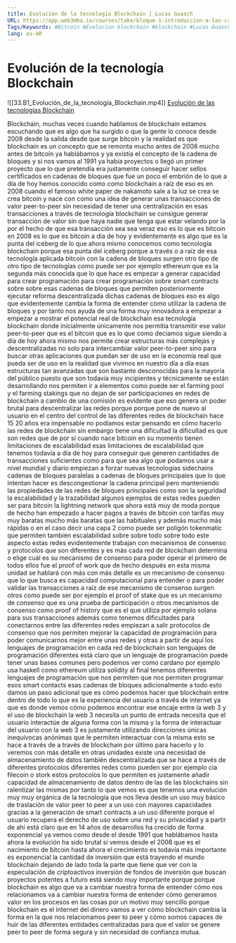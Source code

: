 ```yaml
---
title: Evolución de la tecnología Blockchain | Lucas Guasch
URL: https://app.web3mba.io/courses/take/bloque-1-introduccion-a-las-criptomonedas/lessons/39203254-evolucion-de-la-tecnologia-blockchain-lucas-guasch
Tags/Keywords: #Bitcoin #Evolucion blockchain #blockchain #Lucas Guasch
lang: es-AR
---
```

# Evolución de la tecnología Blockchain
![[33.B1_Evolución_de_la_tecnología_Blockchain.mp4]]
[Evolución de las tecnologías Blockchain](https://app.web3mba.io/courses/take/bloque-1-introduccion-a-las-criptomonedas/lessons/39203254-evolucion-de-la-tecnologia-blockchain-lucas-guasch)

Blockchain, muchas veces cuando hablamos de blockchain estamos escuchando que es algo que ha surgido o que la gente lo conoce desde 2008 desde la salida desde que surge bitcoin y la realidad es que blockchain es un concepto que se remonta mucho antes de 2008 mucho antes de bitcoin ya hablábamos y ya existía el concepto de la cadena de bloques y si nos vamos al 1991 ya había proyectos o llegó un primer proyecto que lo que pretendía era justamente conseguir hacer sellos certificados en cadenas de bloques que fue un poco el embrión de lo que a día de hoy hemos conocido como como blockchain a raíz de eso es en 2008 cuando el famoso white paper de nakamoto sale a la luz se crea se crea bitcoin y nace con como una idea de generar unas transacciones de valor peer-to-peer sin necesidad de tener una centralización en esas transacciones a través de tecnología blockchain se consigue generar transacción de valor sin que haya nadie que tenga que estar velando por la por el hecho de que esa transacción sea sea veraz eso es lo que es bitcoin en 2008 es lo que es bitcoin a día de hoy y evidentemente es algo que es la punta del iceberg de lo que ahora mismo conocemos como tecnología blockchain porque esa punta del iceberg porque a través o a raíz de esa tecnología aplicada bitcoin con la cadena de bloques surgen otro tipo de otro tipo de tecnologías como puede ser por ejemplo ethereum que es la segunda más conocida que lo que hace es empezar a generar capacidad para crear programación para crear programación sobre smart contracts sobre sobre esas cadenas de bloques que permiten posteriormente ejecutar reforma descentralizada dichas cadenas de bloques eso es algo que evidentemente cambia la forma de entender cómo utilizar la cadena de bloques y por tanto nos ayuda de una forma muy innovadora a empezar a empezar a mostrar el potencial real de blockchain esa tecnología blockchain donde inicialmente únicamente nos permitía transmitir ese valor peer-to-peer que es el bitcoin que es lo que como decíamos sigue siendo a día de hoy ahora mismo nos permite crear estructuras más complejas y descentralizadas no solo para intercambiar valor peer-to-peer sino para buscar otras aplicaciones que puedan ser de uso en la economía real que pueda ser de uso en la realidad que vivimos en nuestro día a día esas estructuras tan avanzadas que son bastante desconocidas para la mayoría del público puesto que son todavía muy incipientes y técnicamente se están desarrollando nos permiten ir a elementos como puede ser el farming pool y el farming stakings que no dejan de ser participaciones en redes de blockchain a cambio de una comisión es evidente que eso genera un poder brutal para descentralizar las redes porque porque pone de nuevo al usuario en el centro del control de las diferentes redes de blockchain hace 15 20 años era impensable no podíamos estar pensando en cómo hacerlo las redes de blockchain sin embargo tiene una dificultad la dificultad es que son redes que de por sí cuando nace bitcoin en su momento tienen limitaciones de escalabilidad esas limitaciones de escalabilidad que tenemos todavía a día de hoy para conseguir que generen cantidades de transacciones suficientes como para que sea algo que podamos usar a nivel mundial y diario empiezan a forzar nuevas tecnologías sidechains cadenas de bloques paralelas a cadenas de bloques principales que lo que intentan hacer es descongestionar la cadena principal pero manteniendo las propiedades de las redes de bloques principales como son la seguridad la escalabilidad y la trazabilidad algunos ejemplos de estas redes pueden ser para bitcoin la lightning network que ahora está muy de moda porque de hecho han empezado a hacer pagos a través de bitcoin con tarifas muy muy baratas mucho más baratas que las habituales y además mucho más rápidas o en el caso decir una capa 2 como puede ser poligón tokenmatic que permiten también escalabilidad sobre sobre todo sobre todo este aspecto estas redes evidentemente trabajan con mecanismos de consenso y protocolos que son diferentes y es más cada red de blockchain determina o elige cuál es su mecanismo de consenso para poder operar el primero de todos ellos fue el proof of work que de hecho después en esta misma unidad se hablará con más con más detalle es un mecanismo de consenso que lo que busca es capacidad computacional para entender o para poder validar las transacciones a raíz de ese mecanismo de consenso surgen otros como puede ser por ejemplo el proof of stake que es un mecanismo de consenso que es una prueba de participación o otros mecanismos de consenso como proof of history que es el que utiliza por ejemplo solana para sus transacciones además como tenemos dificultades para conectarnos entre las diferentes redes empiezan a salir protocolos de consenso que nos permiten mejorar la capacidad de programación para poder comunicarnos mejor entre unas redes y otras a partir de aquí los lenguajes de programación en cada red de blockchain son lenguajes de programación diferentes está claro que un lenguaje de programación puede tener unas bases comunes pero podemos ver como cardano por ejemplo usa haskell como ethereum utiliza solidity al final tenemos diferentes lenguajes de programación que nos permiten que nos permiten programar esos smart contacts esas cadenas de bloques adicionalmente a todo esto damos un paso adicional que es cómo podemos hacer que blockchain entre dentro de todo lo que es la experiencia del usuario a través de internet ya que es donde vemos cómo podemos encontrar ese encaje entre la web 3 y el uso de blockchain la web 3 necesita un punto de entrada necesita que el usuario interactúe de alguna forma con la misma y la forma de interactuar del usuario con la web 3 es justamente utilizando direcciones únicas inequívocas anónimas que le permiten interactuar con la misma esto se hace a través de a través de blockchain por último para hacerlo y lo veremos con más detalle en otras unidades existe una necesidad de almacenamiento de datos también descentralizada que se hace a través de diferentes protocolos diferentes redes como pueden ser por ejemplo cia filecoin o stork estos protocolos lo que permiten es justamente añadir capacidad de almacenamiento de datos dentro de las de las blockchains sin ralentizar las mismas por tanto lo que vemos es que tenemos una evolución muy muy orgánica de la tecnología que nos lleva desde un uso muy básico de traslación de valor peer to peer a un uso con mayores capacidades gracias a la generación de smart contracts a un uso diferente porque el usuario recupera el derecho de uso sobre una red y su privacidad y a partir de ahí está claro que en 14 años de desarrollos ha crecido de forma exponencial ya vemos como desde el desde 1991 que hablábamos hasta ahora la evolución ha sido brutal si vemos desde el 2008 que es el nacimiento de bitcoin hasta ahora el crecimiento es todavía más importante es exponencial la cantidad de inversión que está trayendo el mundo blockchain dejando de lado toda la parte que tiene que ver con la especulación de criptoactivos inversión de fondos de inversión que buscan proyectos potentes a futuro está siendo muy importante porque porque blockchain es algo que va a cambiar nuestra forma de entender cómo nos relacionamos va a cambiar nuestra forma de entender cómo generamos valor en los procesos en las cosas por un motivo muy sencillo porque blockchain es el internet del dinero vamos a ver cómo blockchain cambia la forma en la que nos relacionamos peer to peer y cómo somos capaces de huir de las diferentes entidades centralizadas para que el valor se genere peer to peer de forma segura y sin necesidad de confianza mutua.